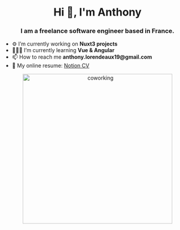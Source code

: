<h1 align="center">Hi 👋, I'm Anthony</h1>
<h3 align="center">I am a freelance software engineer based in France.</h3>

<div>
  <div>
    <ul>
      <li>⚙ I’m currently working on <strong>Nuxt3 projects</strong></li>
      <li>👨🏻‍🏫 I’m currently learning <strong>Vue & Angular</strong></li>
      <li>📫 How to reach me <strong>anthony.lorendeaux19@gmail.com</strong></li>
      <li>📄 My online resume: <a href="[https://www.notion.so/ton-cv](https://www.notion.so/Online-Resume-20e1166d4c68806b848ae466ad244e33)" target="_blank" rel="noopener noreferrer">Notion CV</a></li>
    </ul>
  </div>

  <div align="center">
    <img src="https://github.com/user-attachments/assets/ce28f0c9-9604-48b7-b1b9-d81aa83a1c2e" width="400" alt="coworking" />
  </div>
</div>
